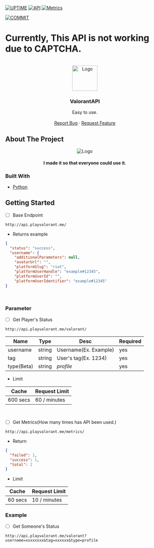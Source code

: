 <div id="top"></div>

<!-- TOP -->
[![UPTIME](https://img.shields.io/uptimerobot/ratio/m792088765-a5fdb5bf8af30ed18c55279e?style=for-the-badge)](http://api.playvalorant.me/)
[![API](https://img.shields.io/website?down_color=red&down_message=NOT%20WORKING&label=API&logo=%5C&style=for-the-badge&up_message=WORKING&url=http%3A%2F%2Fapi.playvalorant.me%2F)](http://api.playvalorant.me/)
[![Metrics](https://img.shields.io/website?down_color=red&down_message=NOT%20WORKING&label=metrics&logo=%5C&style=for-the-badge&up_message=WORKING&url=http%3A%2F%2Fapi.playvalorant.me%2Fmetrics)](http://api.playvalorant.me/metrics)

[![COMMIT](https://img.shields.io/github/last-commit/leaf48/ValorantAPI?color=blue&style=for-the-badge)](http://api.playvalorant.me/metrics)

<h1>Currently, This API is not working due to CAPTCHA.</h1>
<!-- PROJECT LOGO -->
<br />
<div align="center">
  <a href="https://github.com/Leaf48/ValorantAPI">
    <img src="https://user-images.githubusercontent.com/58620209/175783389-2497ed06-957d-4cdd-9fe1-d43f534cdc19.png" alt="Logo" width="80" height="80">

  </a>

  <h3 align="center">ValorantAPI</h3>

  <p align="center">
    Easy to use.
    <br />
    <br />
    <a href="https://github.com/Leaf48/ValorantAPI/issues">Report Bug</a>
    ·
    <a href="https://github.com/Leaf48/ValorantAPI/issues">Request Feature</a>
  </p>
</div>


<!-- ABOUT THE PROJECT -->
## About The Project

<div align="center">
  <img src="https://media1.tenor.com/images/0a87fbcdd08e1280c12e26ac2c3bb443/tenor.gif" alt="Logo">
  <h4>I made it so that everyone could use it.</h4>
</div>


### Built With

* [Python](https://www.python.org/)

<!-- GETTING STARTED -->
## Getting Started
- [ ] Base Endpoint
```url
http://api.playvalorant.me/
```
* Returns example
```json
{
  "status": "success", 
  "username": {
    "additionalParameters": null, 
    "avatarUrl": "", 
    "platformSlug": "riot", 
    "platformUserHandle": "example#12345", 
    "platformUserId": "", 
    "platformUserIdentifier": "example#12345"
}
```
</br>

### Parameter
- [ ] Get Player's Status </br>
```url
http://api.playvalorant.me/valorant/
```

| Name | Type | Desc | Required |
| ------------- | ------------- | ------------- | ------------- |
| username  | string  | Username(Ex. Example)  | yes  |
| tag  | string  | User's tag(Ex. 1234)  | yes |
| type(Beta)  | string  | *profile* | yes  |

* Limit

| Cache | Request Limit |
| ----- | ----- |
| 600 secs | 60 / minutes |

</br>

- [ ] Get Metrics(How many times has API been used.)
```url
http://api.playvalorant.me/metrics/
```
* Return
```json
{
  "failed": 1, 
  "success": 1, 
  "total": 2
}
```
* Limit

| Cache | Request Limit |
| ----- | ----- |
| 60 secs | 10 / minutes |

### Example
- [ ] Get Someone's Status </br>
```url
http://api.playvalorant.me/valorant?username=xxxxxxxx&tag=xxxxxx&type=profile
```
